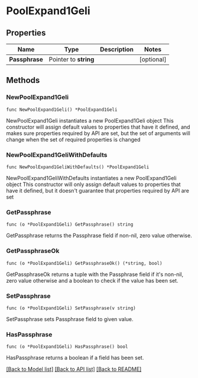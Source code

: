 # PoolExpand1Geli

## Properties

Name | Type | Description | Notes
------------ | ------------- | ------------- | -------------
**Passphrase** | Pointer to **string** |  | [optional] 

## Methods

### NewPoolExpand1Geli

`func NewPoolExpand1Geli() *PoolExpand1Geli`

NewPoolExpand1Geli instantiates a new PoolExpand1Geli object
This constructor will assign default values to properties that have it defined,
and makes sure properties required by API are set, but the set of arguments
will change when the set of required properties is changed

### NewPoolExpand1GeliWithDefaults

`func NewPoolExpand1GeliWithDefaults() *PoolExpand1Geli`

NewPoolExpand1GeliWithDefaults instantiates a new PoolExpand1Geli object
This constructor will only assign default values to properties that have it defined,
but it doesn't guarantee that properties required by API are set

### GetPassphrase

`func (o *PoolExpand1Geli) GetPassphrase() string`

GetPassphrase returns the Passphrase field if non-nil, zero value otherwise.

### GetPassphraseOk

`func (o *PoolExpand1Geli) GetPassphraseOk() (*string, bool)`

GetPassphraseOk returns a tuple with the Passphrase field if it's non-nil, zero value otherwise
and a boolean to check if the value has been set.

### SetPassphrase

`func (o *PoolExpand1Geli) SetPassphrase(v string)`

SetPassphrase sets Passphrase field to given value.

### HasPassphrase

`func (o *PoolExpand1Geli) HasPassphrase() bool`

HasPassphrase returns a boolean if a field has been set.


[[Back to Model list]](../README.md#documentation-for-models) [[Back to API list]](../README.md#documentation-for-api-endpoints) [[Back to README]](../README.md)


